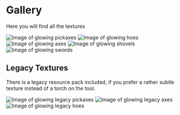 # Gallery

Here you will find all the textures 

![Image of glowing pickaxes](glowing_axes.png)
![Image of glowing hoes](glowing_hoes.png)
![Image of glowing axes](glowing_pickaxes.png)
![Image of glowing shovels](glowing_shovels.png)
![Image of glowing swords](glowing_swords.png)

## Legacy Textures

There is a legacy resource pack included, if you prefer a rather subtle texture instead of a torch on the tool.

![Image of glowing legacy pickaxes](glowing_pickaxes_legacy.png)
![Image of glowing legacy axes](glowing_axes_legacy.png)
![Image of glowing legacy hoes](glowing_hoes_legacy.png)